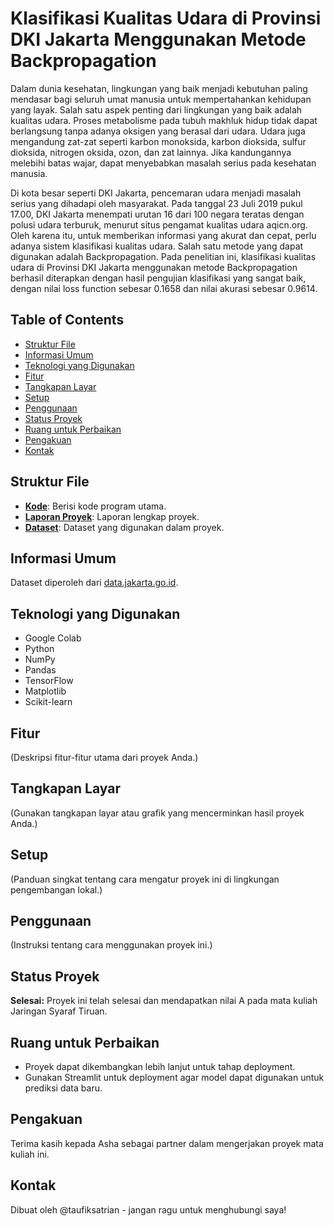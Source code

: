 # Klasifikasi Kualitas Udara di Provinsi DKI Jakarta Menggunakan Metode Backpropagation

Dalam dunia kesehatan, lingkungan yang baik menjadi kebutuhan paling mendasar bagi seluruh umat manusia untuk mempertahankan kehidupan yang layak. Salah satu aspek penting dari lingkungan yang baik adalah kualitas udara. Proses metabolisme pada tubuh makhluk hidup tidak dapat berlangsung tanpa adanya oksigen yang berasal dari udara. Udara juga mengandung zat-zat seperti karbon monoksida, karbon dioksida, sulfur dioksida, nitrogen oksida, ozon, dan zat lainnya. Jika kandungannya melebihi batas wajar, dapat menyebabkan masalah serius pada kesehatan manusia.

Di kota besar seperti DKI Jakarta, pencemaran udara menjadi masalah serius yang dihadapi oleh masyarakat. Pada tanggal 23 Juli 2019 pukul 17.00, DKI Jakarta menempati urutan 16 dari 100 negara teratas dengan polusi udara terburuk, menurut situs pengamat kualitas udara aqicn.org. Oleh karena itu, untuk memberikan informasi yang akurat dan cepat, perlu adanya sistem klasifikasi kualitas udara. Salah satu metode yang dapat digunakan adalah Backpropagation. Pada penelitian ini, klasifikasi kualitas udara di Provinsi DKI Jakarta menggunakan metode Backpropagation berhasil diterapkan dengan hasil pengujian klasifikasi yang sangat baik, dengan nilai loss function sebesar 0.1658 dan nilai akurasi sebesar 0.9614.

## Table of Contents
- [Struktur File](#struktur-file)
- [Informasi Umum](#informasi-umum)
- [Teknologi yang Digunakan](#teknologi-yang-digunakan)
- [Fitur](#fitur)
- [Tangkapan Layar](#tangkapan-layar)
- [Setup](#setup)
- [Penggunaan](#penggunaan)
- [Status Proyek](#status-proyek)
- [Ruang untuk Perbaikan](#ruang-untuk-perbaikan)
- [Pengakuan](#pengakuan)
- [Kontak](#kontak)

## Struktur File
- [**Kode**](H1D020028_H1D020041_Klasifikasi_Backpropragation.ipynb): Berisi kode program utama.
- [**Laporan Proyek**](H1D020028_H1D020041_Tugas_Project_JST.pdf): Laporan lengkap proyek.
- [**Dataset**](dataset.csv): Dataset yang digunakan dalam proyek.

## Informasi Umum
Dataset diperoleh dari [data.jakarta.go.id](https://data.jakarta.go.id/).

## Teknologi yang Digunakan
- Google Colab
- Python
- NumPy
- Pandas
- TensorFlow
- Matplotlib
- Scikit-learn

## Fitur
(Deskripsi fitur-fitur utama dari proyek Anda.)

## Tangkapan Layar
(Gunakan tangkapan layar atau grafik yang mencerminkan hasil proyek Anda.)

## Setup
(Panduan singkat tentang cara mengatur proyek ini di lingkungan pengembangan lokal.)

## Penggunaan
(Instruksi tentang cara menggunakan proyek ini.)

## Status Proyek
**Selesai:** Proyek ini telah selesai dan mendapatkan nilai A pada mata kuliah Jaringan Syaraf Tiruan.

## Ruang untuk Perbaikan
- Proyek dapat dikembangkan lebih lanjut untuk tahap deployment.
- Gunakan Streamlit untuk deployment agar model dapat digunakan untuk prediksi data baru.

## Pengakuan
Terima kasih kepada Asha sebagai partner dalam mengerjakan proyek mata kuliah ini.

## Kontak
Dibuat oleh @taufiksatrian - jangan ragu untuk menghubungi saya!
